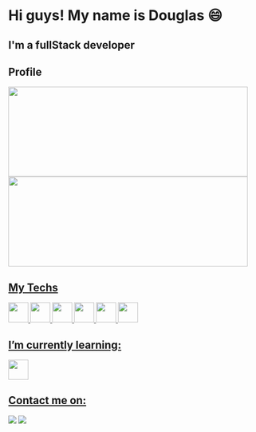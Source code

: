<h1>Hi guys! My name is Douglas 😄</h1>
<h2> I'm a fullStack developer</h2>
<h2>Profile</h2>
<div>
  <a href="https://github.com/dougpsnts">
    <span style="display:inline-block;"><img height="180em" src="https://github-readme-stats.vercel.app/api?username=dougpsnts&show_icons=true&theme=dracula&include_all_commits=true&count_private=true" width="480"/></span>
    <span style="display:inline-block;"><img height="180em" src="https://github-readme-stats.vercel.app/api/top-langs/?username=dougpsnts&layout=compact&langs_count=8&theme=dracula" width="480"/></span>
</div>
<h2>My Techs</h2>
  <span style="display:inline-block;"><img src="https://cdn.jsdelivr.net/gh/devicons/devicon/icons/html5/html5-original.svg" width="40" height="40" ></span>
  <span style="display:inline-block;"><img src="https://cdn.jsdelivr.net/gh/devicons/devicon/icons/css3/css3-original.svg" width="40" height="40"></span>
  <span style="display:inline-block;"><img src="https://cdn.jsdelivr.net/gh/devicons/devicon/icons/bootstrap/bootstrap-original.svg" width="40" height="40"></span>
  <span style="display:inline-block;"><img src="https://cdn.jsdelivr.net/gh/devicons/devicon@latest/icons/sass/sass-original.svg" width="40" height="40"/></span>
  <span style="display:inline-block;"><img src="https://cdn.jsdelivr.net/gh/devicons/devicon@latest/icons/git/git-original.svg" width="40" height="40"/></span>
  <span style="display:inline-block;"><img src="https://cdn.jsdelivr.net/gh/devicons/devicon/icons/javascript/javascript-original.svg" width="40" height="40"></span>
<h2>I’m currently learning:</h2>
    <img src="https://cdn.jsdelivr.net/gh/devicons/devicon@latest/icons/typescript/typescript-plain.svg" width="40" height="40"/>
<h2>Contact me on:</h2>
  <div>
    <a href="https://instagram.com/dougs_ps" target="_blank"><img src="https://img.shields.io/badge/-Instagram-%23E4405F?style=for-the-badge&logo=instagram&logoColor=white" target="_blank"></a>
    <a href = "mailto:engdouglasps@gmail.com"><img src="https://img.shields.io/badge/Gmail-D14836?style=for-the-badge&logo=gmail&logoColor=white" target="_blank"></a>
  </div>
